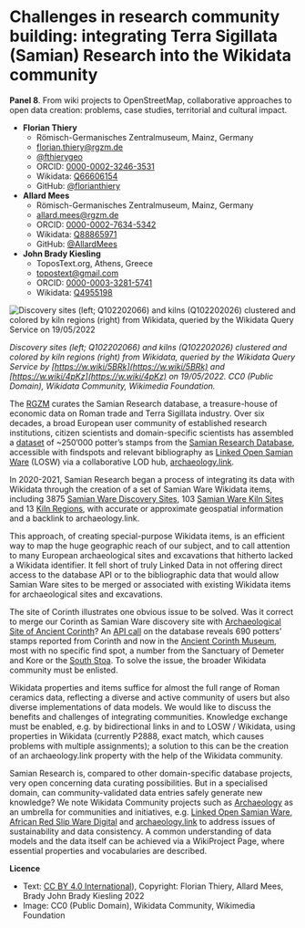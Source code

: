 # Challenges in research community building: integrating Terra Sigillata (Samian) Research into the Wikidata community

**Panel 8**. From wiki projects to OpenStreetMap, collaborative approaches to open data creation: problems, case studies, territorial and cultural impact.

- **Florian Thiery**
  - Römisch-Germanisches Zentralmuseum, Mainz, Germany
  - [florian.thiery@rgzm.de](mailto:florian.thiery@rgzm.de)
  - [@fthierygeo](https://twitter.com/fthierygeo)
  - ORCID: [0000-0002-3246-3531](https://orcid.org/0000-0002-3246-3531)
  - Wikidata: [Q66606154](http://www.wikidata.org/entity/Q66606154)
  - GitHub: [@florianthiery](http://github.com/florianthiery)
- **Allard Mees**
  - Römisch-Germanisches Zentralmuseum, Mainz, Germany
  - [allard.mees@rgzm.de](mailto:allard.mees@rgzm.de)
  - ORCID: [0000-0002-7634-5342](https://orcid.org/0000-0002-7634-5342)
  - Wikidata: [Q88865971](http://www.wikidata.org/entity/Q88865971)
  - GitHub: [@AllardMees](http://github.com/AllardMees)
- **John Brady Kiesling**
  - ToposText.org, Athens, Greece
  - [topostext@gmail.com](mailto:topostext@gmail.com)
  - ORCID: [0000-0003-3281-5741](https://orcid.org/0000-0003-3281-5741)
  - Wikidata: [Q4955198](http://www.wikidata.org/entity/Q4955198)

![Discovery sites (left; Q102202066) and kilns (Q102202026) clustered and colored by kiln regions (right) from Wikidata, queried by the Wikidata Query Service on 19/05/2022](thiery-mees-kiesling.png)

*Discovery sites (left; Q102202066) and kilns (Q102202026) clustered and colored by kiln regions (right) from Wikidata, queried by the Wikidata Query Service by [https://w.wiki/5BRk](https://w.wiki/5BRk) and [https://w.wiki/4pKz](https://w.wiki/4pKz) on 19/05/2022. CC0 (Public Domain), Wikidata Community, Wikimedia Foundation.*



The [RGZM](http://www.wikidata.org/entity/Q878029) curates the Samian Research database, a treasure-house of economic data on Roman trade and Terra Sigillata industry. Over six decades, a broad European user community of established research institutions, citizen scientists and domain-specific scientists has assembled a [dataset](https://doi.org/10.5281/zenodo.4305708) of ~250’000 potter’s stamps from the [Samian Research Database](https://www.rgzm.de/samian), accessible with findspots and relevant bibliography as [Linked Open Samian Ware](https://rgzm.github.io/samian-lod/) (LOSW) via a collaborative LOD hub, [archaeology.link](https://archaeology.link).

In 2020-2021, Samian Research began a process of integrating its data with Wikidata through the creation of a set of Samian Ware Wikidata items, including 3875 [Samian Ware Discovery Sites](https://w.wiki/5BRk), 103 [Samian Ware Kiln Sites](https://w.wiki/4pKz) and 13 [Kiln Regions](https://w.wiki/4pL4), with accurate or approximate geospatial information and a backlink to archaeology.link.

This approach, of creating special-purpose Wikidata items, is an efficient way to map the huge geographic reach of our subject, and to call attention to many European archaeological sites and excavations that hitherto lacked a Wikidata identifier. It fell short of truly Linked Data in not offering direct access to the database API or to the bibliographic data that would allow Samian Ware sites to be merged or associated with existing Wikidata items for archaeological sites and excavations.

The site of Corinth illustrates one obvious issue to be solved. Was it correct to merge our Corinth as Samian Ware discovery site with [Archaeological Site of Ancient Corinth](http://www.wikidata.org/entity/Q60790987)? An [API call](https://www.rgzm.de/rest/samianresearch/stamprecords?site=Corinth) on the database reveals 690 potters’ stamps reported from Corinth and now in the [Ancient Corinth Museum](http://www.wikidata.org/entity/Q4785384), most with no specific find spot, a number from the Sanctuary of Demeter and Kore or the [South Stoa](http://www.wikidata.org/entity/Q23894509). To solve the issue, the broader Wikidata community must be enlisted.

Wikidata properties and items suffice for almost the full range of Roman ceramics data, reflecting a diverse and active community of users but also diverse implementations of data models. We would like to discuss the benefits and challenges of integrating communities. Knowledge exchange must be enabled, e.g. by bidirectional links in and to LOSW / Wikidata, using properties in Wikidata (currently P2888, exact match, which causes problems with multiple assignments); a solution to this can be the creation of an archaeology.link property with the help of the Wikidata community.

Samian Research is, compared to other domain-specific database projects, very open concerning data curating possibilities. But in a specialised domain, can community-validated data entries safely generate new knowledge? We note Wikidata Community projects such as [Archaeology](https://www.wikidata.org/wiki/Wikidata:WikiProject_Archaeology) as an umbrella for communities and initiatives, e.g. [Linked Open Samian Ware](https://www.wikidata.org/wiki/Wikidata:WikiProject_Linked_Open_Samian_Ware), [African Red Slip Ware Digital](https://www.wikidata.org/wiki/Wikidata:WikiProject_African_Red_Slip_Ware_Digital) and [archaeology.link](https://www.wikidata.org/wiki/Wikidata:WikiProject_ArchaeologyLink) to address issues of sustainability and data consistency. A common understanding of data models and the data itself can be achieved via a WikiProject Page, where essential properties and vocabularies are described.


**Licence**

- Text: [CC BY 4.0 International](https://creativecommons.org/licenses/by/4.0/)), Copyright: Florian Thiery, Allard Mees, Brady John Brady Kiesling 2022
- Image: CC0 (Public Domain), Wikidata Community, Wikimedia Foundation
